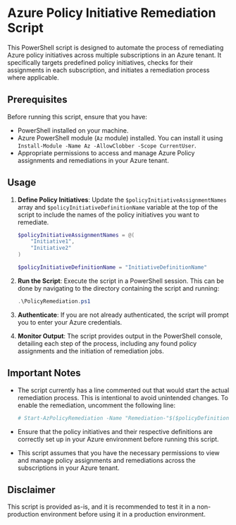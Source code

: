 # Azure Policy Initiative Remediation Script

This PowerShell script is designed to automate the process of remediating Azure policy initiatives across multiple subscriptions in an Azure tenant. It specifically targets predefined policy initiatives, checks for their assignments in each subscription, and initiates a remediation process where applicable.

## Prerequisites

Before running this script, ensure that you have:

- PowerShell installed on your machine.
- Azure PowerShell module (`Az` module) installed. You can install it using `Install-Module -Name Az -AllowClobber -Scope CurrentUser`.
- Appropriate permissions to access and manage Azure Policy assignments and remediations in your Azure tenant.

## Usage

1. **Define Policy Initiatives**:
   Update the `$policyInitiativeAssignmentNames` array and `$policyInitiativeDefinitionName` variable at the top of the script to include the names of the policy initiatives you want to remediate.

    ```powershell
    $policyInitiativeAssignmentNames = @(
        "Initiative1",
        "Initiative2"
    )

    $policyInitiativeDefinitionName = "InitiativeDefinitionName"
    ```

2. **Run the Script**:
   Execute the script in a PowerShell session. This can be done by navigating to the directory containing the script and running:

    ```powershell
    .\PolicyRemediation.ps1
    ```

3. **Authenticate**:
   If you are not already authenticated, the script will prompt you to enter your Azure credentials.

4. **Monitor Output**:
   The script provides output in the PowerShell console, detailing each step of the process, including any found policy assignments and the initiation of remediation jobs.

## Important Notes

- The script currently has a line commented out that would start the actual remediation process. This is intentional to avoid unintended changes. To enable the remediation, uncomment the following line:

    ```powershell
    # Start-AzPolicyRemediation -Name "Remediation-"$($policyDefinition.PolicyDefinitionId) + "-" + $($assignment.PolicyAssignmentId) + "-" + (Get-Date -Format "yyyyMMddHHmmss") -PolicyAssignmentId $assignment.PolicyAssignmentId -PolicyDefinitionReferenceId $policyDefinition.policyDefinitionReferenceId
    ```

- Ensure that the policy initiatives and their respective definitions are correctly set up in your Azure environment before running this script.

- This script assumes that you have the necessary permissions to view and manage policy assignments and remediations across the subscriptions in your Azure tenant.

## Disclaimer

This script is provided as-is, and it is recommended to test it in a non-production environment before using it in a production environment.
